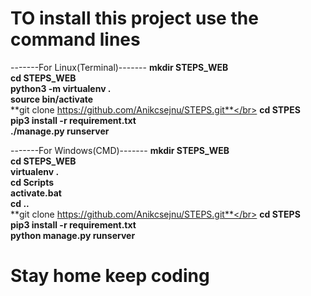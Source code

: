 # TO install this project use the command lines
-------For Linux(Terminal)-------
**mkdir STEPS_WEB**</br>
**cd STEPS_WEB**</br>
**python3 -m virtualenv .**</br>
**source bin/activate**</br>
**git clone https://github.com/Anikcsejnu/STEPS.git**</br>
**cd STPES**</br>
**pip3 install -r requirement.txt**</br>
**./manage.py runserver**</br>

-------For Windows(CMD)-------
**mkdir STEPS_WEB**</br>
**cd STEPS_WEB**</br>
**virtualenv .**</br>
**cd Scripts**</br>
**activate.bat**</br>
**cd ..**</br>
**git clone https://github.com/Anikcsejnu/STEPS.git**</br>
**cd STEPS**</br>
**pip3 install -r requirement.txt**</br>
**python manage.py runserver**</br>

# Stay home keep coding<br>


